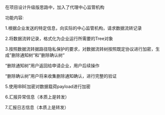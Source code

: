 在项目设计升级版思路中，加入了代理中心监管机构

功能内容:

1.根据企业发送的特定信息，向实际的中心监管机构，请求数据流转记录

2.将数据流转记录，格式化为企业运行所需要的Tree对象

3.按照数据流转据路径隐私保护的要求，对数据流转树按照既定协议进行加密，生成”删除通知树“和”删除确认树“

“删除通知树”用户返回给申请企业，用户后续操作

“删除确认树”用户将来收集删除通知确认，进行完整的验证

5.使用IBBE加密对数据载荷payload进行加密

6.汇报异常信息（本质上是转发）

7.汇报日志信息（本质上是转发）

